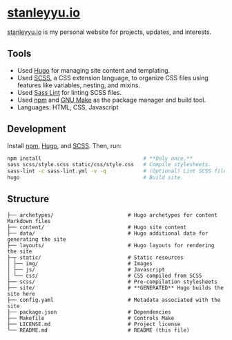[stanleyyu.io](https://stanleyyu.io)
====================================

[stanleyyu.io](https://stanleyyu.io) is my personal website for projects, updates, and interests.

## Tools
- Used [Hugo][hugo] for managing site content and templating.
- Used [SCSS][sass], a CSS extension language, to organize CSS files using features like variables, nesting, and mixins.
- Used [Sass Lint][sass-lint] for linting SCSS files.
- Used [npm][node] and [GNU Make][make] as the package manager and build tool.
- Languages: HTML, CSS, Javascript

## Development

Install [npm][node], [Hugo][hugo], and [SCSS][sass]. Then, run:

```bash
npm install                                 # **Only once.**
sass scss/style.scss static/css/style.css   # Compile stylesheets.
sass-lint -c sass-lint.yml -v -q            # (Optional) Lint SCSS files.
hugo                                        # Build site.
```

## Structure

```
├── archetypes/                        # Hugo archetypes for content Markdown files
├── content/                           # Hugo site content
├── data/                              # Hugo additional data for generating the site
├── layouts/                           # Hugo layouts for rendering the site
├─┬ static/                            # Static resources
│ ├── img/                             # Images
│ ├── js/                              # Javascript
│ └── css/                             # CSS compiled from SCSS
├── scss/                              # Pre-compilation stylesheets
├── site/                              # **GENERATED** Hugo builds the site here
├── config.yaml                        # Metadata associated with the site
├── package.json                       # Dependencies
├── Makefile                           # Controls Make
├── LICENSE.md                         # Project license
└── README.md                          # README (this file)
```

[hugo]: https://gohugo.io/
[make]: https://www.gnu.org/software/make/
[node]: https://nodejs.org/en/download/
[sass]: https://sass-lang.com/
[sass-lint]: https://github.com/sasstools/sass-lint
